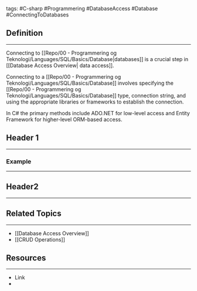 tags: #C-sharp #Programmering #DatabaseAccess #Database #ConnectingToDatabases

## Definition 
---
Connecting to [[Repo/00 - Programmering og Teknologi/Languages/SQL/Basics/Database|databases]] is a crucial step in [[Database Access Overview| data access]]. 

Connecting to a [[Repo/00 - Programmering og Teknologi/Languages/SQL/Basics/Database]] involves specifying the [[Repo/00 - Programmering og Teknologi/Languages/SQL/Basics/Database]] type, connection string, and using the appropriate libraries or frameworks to establish the connection. 

In C# the primary methods include ADO.NET for low-level access and Entity Framework for higher-level ORM-based access.
## Header 1
---

### Example
---



## Header2
---



## Related Topics
---
- [[Database Access Overview]]
- [[CRUD Operations]]

## Resources
---
- Link
- 
